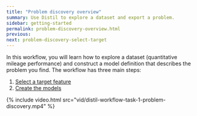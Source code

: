 ```yaml
---
title: "Problem discovery overview"
summary: Use Distil to explore a dataset and export a problem.
sidebar: getting-started
permalink: problem-discovery-overview.html
previous:
next: problem-discovery-select-target
---
```


In this workflow, you will learn how to explore a dataset (quantitative mileage performance) and construct a model definition that describes the problem you find. The workflow has three main steps:

1. [Select a target feature](problem-discovery-select-target.html)
2. [Create the models](problem-discovery-create-models.html)

{% include video.html src="vid/distil-workflow-task-1-problem-discovery.mp4" %}